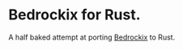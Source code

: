 # Bedrockix for Rust.
A half baked attempt at porting [Bedrockix](https://github.com/Aetopia/Bedrockix) to Rust.